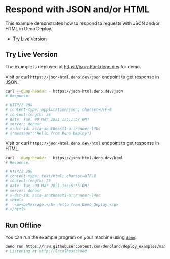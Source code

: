 # Respond with JSON and/or HTML

This example demonstrates how to respond to requests with JSON and/or HTML in
Deno Deploy.

- [Try Live Version](#try-live-version)

## Try Live Version

The example is deployed at https://json-html.deno.dev for demo.

Visit or curl `https://json-html.deno.dev/json` endpoint to get response in
JSON.

```sh
curl --dump-header - https://json-html.deno.dev/json
# Response:

# HTTP/2 200
# content-type: application/json; charset=UTF-8
# content-length: 36
# date: Tue, 09 Mar 2021 15:11:57 GMT
# server: denosr
# x-dsr-id: asia-southeast1-a::runner-l4hc
# {"message":"Hello from Deno Deploy"}
```

Visit or curl `https://json-html.deno.dev/html` endpoint to get response in
HTML.

```sh
curl --dump-header - https://json-html.deno.dev/html
# Response:

# HTTP/2 200
# content-type: text/html; charset=UTF-8
# content-length: 73
# date: Tue, 09 Mar 2021 15:15:56 GMT
# server: denosr
# x-dsr-id: asia-southeast1-a::runner-l4hc
# <html>
#   <p><b>Message:</b> Hello from Deno Deploy.</p>
# </html>
```

## Run Offline

You can run the example program on your machine using
[`deno`](https://github.com/denoland/deno):

```sh
deno run https://raw.githubusercontent.com/denoland/deploy_examples/main/json_html/mod.js
# Listening at http://localhost:8080
```
